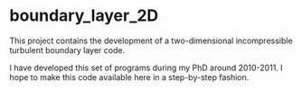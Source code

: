 # boundary_layer_2D
This project contains the development of a two-dimensional incompressible turbulent boundary layer code. 

I have developed this set of programs during my PhD around 2010-2011. I hope to make this code available here in a step-by-step fashion. 
